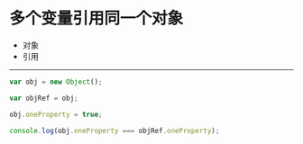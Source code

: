 # 多个变量引用同一个对象
- 对象
- 引用

---
```JavaScript
var obj = new Object();

var objRef = obj;

obj.oneProperty = true;

console.log(obj.oneProperty === objRef.oneProperty);
```
